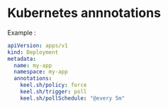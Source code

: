 # Kubernetes annnotations 

Example :

```yaml
apiVersion: apps/v1
kind: Deployment
metadata:
  name: my-app
  namespace: my-app
  annotations:
    keel.sh/policy: force
    keel.sh/trigger: poll
    keel.sh/pollSchedule: "@every 5m"
```

